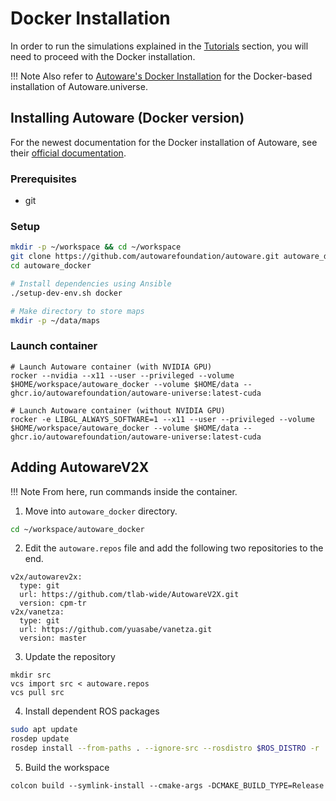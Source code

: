 # Docker Installation

In order to run the simulations explained in the [Tutorials](/tutorials) section, you will need to proceed with the Docker installation.

!!! Note
    Also refer to [Autoware's Docker Installation](https://autowarefoundation.github.io/autoware-documentation/main/installation/autoware/docker-installation/) for the Docker-based installation of Autoware.universe.

## Installing Autoware (Docker version)

For the newest documentation for the Docker installation of Autoware, see their [official documentation](https://autowarefoundation.github.io/autoware-documentation/main/installation/autoware/docker-installation/).

### Prerequisites
- git

### Setup

```bash
mkdir -p ~/workspace && cd ~/workspace
git clone https://github.com/autowarefoundation/autoware.git autoware_docker
cd autoware_docker

# Install dependencies using Ansible
./setup-dev-env.sh docker

# Make directory to store maps
mkdir -p ~/data/maps
```


### Launch container
```
# Launch Autoware container (with NVIDIA GPU)
rocker --nvidia --x11 --user --privileged --volume $HOME/workspace/autoware_docker --volume $HOME/data -- ghcr.io/autowarefoundation/autoware-universe:latest-cuda

# Launch Autoware container (without NVIDIA GPU)
rocker -e LIBGL_ALWAYS_SOFTWARE=1 --x11 --user --privileged --volume $HOME/workspace/autoware_docker --volume $HOME/data -- ghcr.io/autowarefoundation/autoware-universe:latest-cuda
```

## Adding AutowareV2X

!!! Note
    From here, run commands inside the container.

1. Move into `autoware_docker` directory.
```bash
cd ~/workspace/autoware_docker
```

2. Edit the `autoware.repos` file and add the following two repositories to the end.
```
v2x/autowarev2x:
  type: git
  url: https://github.com/tlab-wide/AutowareV2X.git
  version: cpm-tr
v2x/vanetza:
  type: git
  url: https://github.com/yuasabe/vanetza.git
  version: master

```

3. Update the repository
```
mkdir src
vcs import src < autoware.repos
vcs pull src
```

4. Install dependent ROS packages
```bash
sudo apt update
rosdep update
rosdep install --from-paths . --ignore-src --rosdistro $ROS_DISTRO -r
```

5. Build the workspace
```
colcon build --symlink-install --cmake-args -DCMAKE_BUILD_TYPE=Release
```
